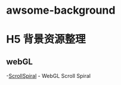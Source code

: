 # awsome-background

# H5 背景资源整理

## webGL
-[ScrollSpiral](https://github.com/codrops/ScrollSpiral.git) - WebGL Scroll Spiral 
